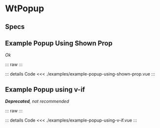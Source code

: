 <script setup>
import Specs from './component-specs.vue';
import ExamplePopupUsingShownProp from './examples/example-popup-using-shown-prop.vue';
import ExamplePopupUsingVIf from './examples/example-popup-using-v-if.vue';
</script>

# WtPopup

## Specs

<Specs />

[//]: # (## Example Popup using Activator)

[//]: # ()
[//]: # (::: raw)

[//]: # ()
[//]: # (<ExamplePopupUsingActivator />)

[//]: # ()
[//]: # (:::)

[//]: # ()
[//]: # (::: details Code)

[//]: # (<<< ./examples/example-popup-using-activator.vue)

[//]: # (:::)

## Example Popup Using Shown Prop
_Ok_

::: raw
<ExamplePopupUsingShownProp />
:::

::: details Code
<<< ./examples/example-popup-using-shown-prop.vue
:::

## Example Popup using v-if 
_**Deprecated**, not recommended_

::: raw
<ExamplePopupUsingVIf />
:::

::: details Code
<<< ./examples/example-popup-using-v-if.vue
:::

